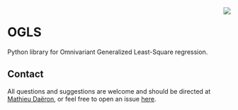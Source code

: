 <img align="right" src="ogls_logo.png">

# OGLS

Python library for Omnivariant Generalized Least-Square regression.

## Contact

All questions and suggestions are welcome and should be directed at [Mathieu Daëron](mailto:daeron@lsce.ipsl.fr?subject=[D47calib]), or feel free to open an issue [here](https://github.com/mdaeron/D47calib/issues).


